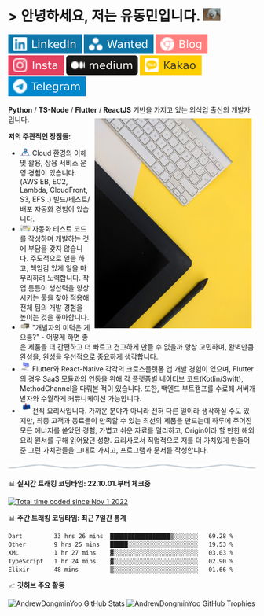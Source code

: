 # > 안녕하세요, 저는 유동민입니다. <img src="assets/greeting-cat.gif" alt="greeting cat" width="35">

[![Linkedin Badge](assets/linked-in.svg)](https://www.linkedin.com/in/dongmin-yu-0394a5223/)
[![Wanted Badge](assets/wanted.svg)](https://www.wanted.co.kr/cv/BwEFAg4GDE4BBAcODA0BTEc=)
[![DevBlog Badge](assets/tistory-blog.svg)](https://cat-minzzi.tistory.com/)
[![Instagram Badge](assets/instagram.svg)](https://www.instagram.com/minzzi._.andrew/)
[![Medium Badge](assets/medium.svg)](https://medium.com/@ydm2790)
[![KakaoTalk Badge](assets/kakao-talk.svg)](https://open.kakao.com/o/suc69eLe)
[![Telegram Badge](assets/telegram.svg)](https://t.me/AndrewDongminYoo)

**Python** / **TS-Node** / **Flutter** / **ReactJS** 기반을 가지고 있는 외식업 출신의 개발자입니다.
<img src="https://visitor-badge.glitch.me/badge?page_id=AndrewDongminYoo.AndrewDongminYoo&left_text=People+Who+Visit+this+Profile+or+Who+Read+this+README.md" alt=""/>
<img alt="confidence as a developer" src="assets/background.jpeg" width="320" height="427" style="margin: 8px" align="right" />

**저의 주관적인 장점들:**

- <img src="assets/developer.gif" width="21" />  Cloud 환경의 이해 및 활용, 상용 서비스 운영 경험이 있습니다. (AWS EB, EC2, Lambda, CloudFront, S3, EFS..) 빌드/테스트/배포 자동화 경험이 있습니다.
- <img src="assets/lightning.gif" width="21" />  자동화 테스트 코드를 작성하며 개발하는 것에 부담을 갖지 않습니다. 주도적으로 일을 하고, 책임감 있게 일을 마무리하려 노력합니다. 작업 틈틈이 생산력을 향상시키는 툴을 찾아 적용해 전체 팀의 개발 경험을 높이는 것을 좋아합니다.
- <img src="assets/message.gif" width="21" />  "개발자의 미덕은 게으름?" - 어떻게 하면 좋은 제품을 더 간편하고 더 빠르고 견고하게 만들 수 없을까 항상 고민하며, 완벽만큼 완성을, 완성을 우선적으로 중요하게 생각합니다.
- <img src="assets/laptop.gif" width="21" />  Flutter와 React-Native 각각의 크로스플랫폼 앱 개발 경험이 있으며, Flutter의 경우 SaaS 모듈과의 연동을 위해 각 플랫폼별 네이티브 코드(Kotlin/Swift), MethodChannel을 다뤄본 적이 있습니다. 또한, 백엔드 부트캠프를 수료해 서버개발자와 수월하게 커뮤니케이션 가능합니다.
- <img src="assets/letterbox.gif" width="21" />  전직 요리사입니다. 가까운 분야가 아니라 전혀 다른 일이라 생각하실 수도 있지만, 최종 고객과 동료들이 만족할 수 있는 최선의 제품을 만드는데 하루에 주어진 모든 에너지를 쏟았던 경험, 가볍고 쉬운 자료를 멀리하고, Origin이라 할 만한 해외 요리 원서를 구해 읽어왔던 성향. 요리사로서 직업적으로 저를 더 가치있게 만들어준 그런 가치관들을 그대로 가지고, 프로그램과 문서를 작성합니다.

<img src="assets/divider.svg" style="display:block;margin:20px auto;" width="100%" height="8" align="center"/>

📊 **실시간 트래킹 코딩타임: 22.10.01.부터 체크중**

[![Total time coded since Nov 1 2022](https://wakatime.com/badge/user/9950e5aa-6874-4666-96a4-97dc4da0c644.svg?style=for-the-badge)](https://wakatime.com/@9950e5aa-6874-4666-96a4-97dc4da0c644)


📊 **주간 트래킹 코딩타임: 최근 7일간 통계**

<!--START_SECTION:waka-->

```txt
Dart         33 hrs 26 mins  █████████████████▒░░░░░░░   69.28 %
Other        9 hrs 25 mins   █████░░░░░░░░░░░░░░░░░░░░   19.53 %
XML          1 hr 27 mins    ▓░░░░░░░░░░░░░░░░░░░░░░░░   03.03 %
TypeScript   1 hr 24 mins    ▓░░░░░░░░░░░░░░░░░░░░░░░░   02.90 %
Elixir       48 mins         ▒░░░░░░░░░░░░░░░░░░░░░░░░   01.66 %
```

<!--END_SECTION:waka-->

📈 **깃허브 주요 활동**

![AndrewDongminYoo GitHub Stats](https://stats.hyochan.dev/api/github-stats-advanced?login=AndrewDongminYoo)
![AndrewDongminYoo GitHub Trophies](https://stats.hyochan.dev/api/github-trophies?login=AndrewDongminYoo)
